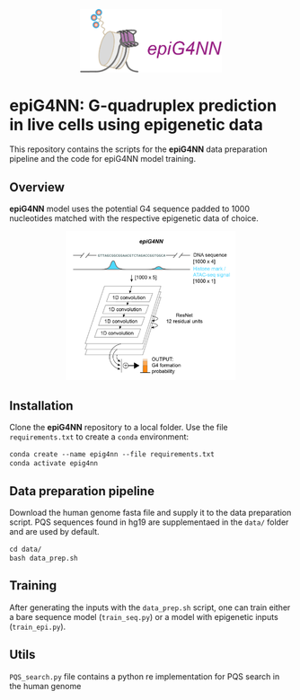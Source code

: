 <p align="center"><img width=50% src="https://github.com/anyakors/epiG4NN/blob/main/media/logo.png"></p>

# epiG4NN: G-quadruplex prediction in live cells using epigenetic data

This repository contains the scripts for the **epiG4NN** data preparation pipeline and the code for epiG4NN model training. 

## Overview

**epiG4NN** model uses the potential G4 sequence padded to 1000 nucleotides matched with the respective epigenetic data of choice.
<p align="center"><img width=60% src="https://github.com/anyakors/epiG4NN/blob/main/media/scheme.jpeg"></p>

## Installation

Clone the **epiG4NN** repository to a local folder. Use the file `requirements.txt` to create a `conda` environment:

```
conda create --name epig4nn --file requirements.txt
conda activate epig4nn
```

## Data preparation pipeline

Download the human genome fasta file and supply it to the data preparation script. PQS sequences found in hg19 are supplementaed in the `data/` folder and are used by default.

```
cd data/
bash data_prep.sh
```

## Training

After generating the inputs with the `data_prep.sh` script, one can train either a bare sequence model (`train_seq.py`) or a model with epigenetic inputs (`train_epi.py`).

## Utils
`PQS_search.py` file contains a python re implementation for PQS search in the human genome
